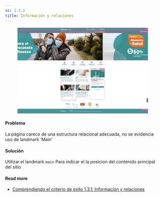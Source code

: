 ```yaml
---
sc: 1.3.1
title: Información y relaciones
---
```


<figure>

![alt text](images/landmarks.png) 

</figure>

#### Problema

La página carece de una estructura relacional adecuada, no se evidencia uso de landmark ‘Main’

#### Solución

Utilizar el landmark `main` Para indicar el la posicion del contenido principal del sitio

#### Read more

- [Comprendiendo el criterio de exito 1.3.1: Información y relaciones](https://www.w3.org/WAI/WCAG21/Understanding/info-and-relationships.html)